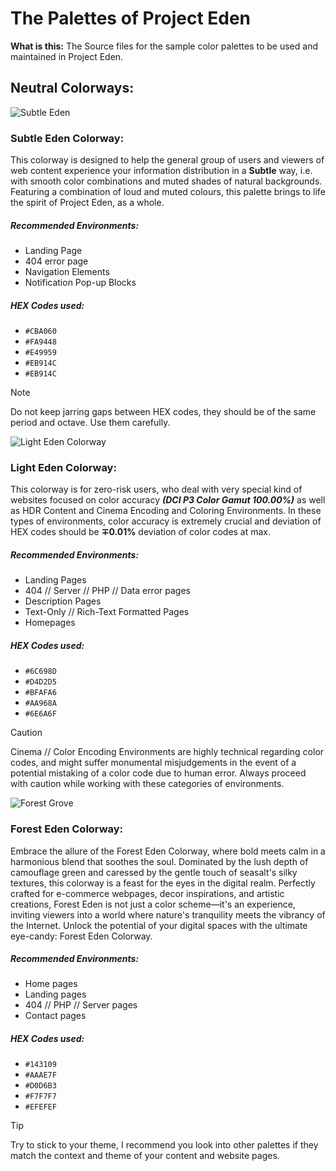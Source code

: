 # The Palettes of Project Eden
**What is this:** The Source files for the sample color palettes to be used and maintained in Project Eden.

## Neutral Colorways:

![Subtle Eden](https://github.com/Eden-by-Alfarex/palette/assets/78948152/acda42ab-27e5-466d-abc2-fe5f514f7d13)
### Subtle Eden Colorway:
This colorway is designed to help the general group of users and viewers of web content experience your information distribution in a **Subtle** way, i.e. with smooth color combinations and muted shades of natural backgrounds. Featuring a combination of loud and muted colours, this palette brings to life the spirit of Project Eden, as a whole.

##### Recommended Environments:
- Landing Page
- 404 error page
- Navigation Elements
- Notification Pop-up Blocks

##### HEX Codes used:
- `#CBA060`
- `#FA9448`
- `#E49959`
- `#EB914C`
- `#EB914C`
> [!NOTE]
> Do not keep jarring gaps between HEX codes, they should be of the same period and octave. Use them carefully.

![Light Eden Colorway](https://github.com/Eden-by-Alfarex/palette/assets/78948152/7f2c54ef-e1eb-4593-b7de-1ce697528c4b)

### Light Eden Colorway:
This colorway is for zero-risk users, who deal with very special kind of websites focused on color accuracy ***(DCI P3 Color Gamut 100.00%)*** as well as HDR Content and Cinema Encoding and Coloring Environments. In these types of environments, color accuracy is extremely crucial and deviation of HEX codes should be **∓0.01%** deviation of color codes at max.

##### Recommended Environments:
- Landing Pages
- 404 // Server // PHP // Data error pages
- Description Pages
- Text-Only // Rich-Text Formatted Pages
- Homepages

##### HEX Codes used:
- `#6C698D`
- `#D4D2D5`
- `#BFAFA6`
- `#AA968A`
- `#6E6A6F`
> [!CAUTION]
> Cinema // Color Encoding Environments are highly technical regarding color codes, and might suffer monumental misjudgements in the event of a potential mistaking of a color code due to human error. Always proceed with caution while working with these categories of environments.

![Forest Grove](https://github.com/Eden-by-Alfarex/palette/assets/78948152/ad89d7c6-2756-48bd-b25f-73e5fca43ee7)

### Forest Eden Colorway:
<!--- Easy on the eyes, this bold yet calm colorway is made for the soothing natural shades of the Internet. With the dominance of camouflage green combined with the silky textures of seasalt, this is the epitome of **eye-candy** in the web world; ideal for webpages utilising e-commerce // decor ideas, as well as artistic pieces. --->

Embrace the allure of the Forest Eden Colorway, where bold meets calm in a harmonious blend that soothes the soul. Dominated by the lush depth of camouflage green and caressed by the gentle touch of seasalt's silky textures, this colorway is a feast for the eyes in the digital realm. Perfectly crafted for e-commerce webpages, decor inspirations, and artistic creations, Forest Eden is not just a color scheme—it's an experience, inviting viewers into a world where nature's tranquility meets the vibrancy of the Internet. Unlock the potential of your digital spaces with the ultimate eye-candy: Forest Eden Colorway.

##### Recommended Environments:
- Home pages
- Landing pages
- 404 // PHP // Server pages
- Contact pages

##### HEX Codes used:
- `#143109`
- `#AAAE7F`
- `#D0D6B3`
- `#F7F7F7`
- `#EFEFEF`
> [!TIP]
> Try to stick to your theme, I recommend you look into other palettes if they match the context and theme of your content and website pages.

